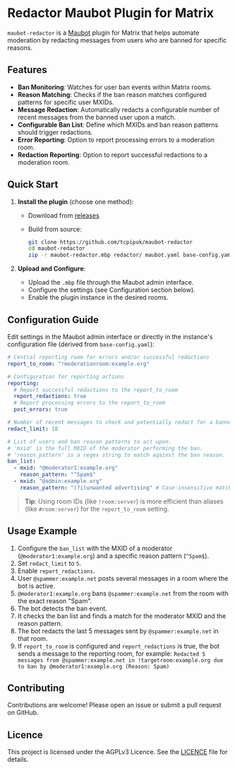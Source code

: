 # Redactor Maubot Plugin for Matrix

`maubot-redactor` is a [Maubot](https://github.com/maubot/maubot) plugin for Matrix that helps
automate moderation by redacting messages from users who are banned for specific reasons.

## Features

- **Ban Monitoring**: Watches for user ban events within Matrix rooms.
- **Reason Matching**: Checks if the ban reason matches configured patterns for specific user MXIDs.
- **Message Redaction**: Automatically redacts a configurable number of recent messages from the
  banned user upon a match.
- **Configurable Ban List**: Define which MXIDs and ban reason patterns should trigger redactions.
- **Error Reporting**: Option to report processing errors to a moderation room.
- **Redaction Reporting**: Option to report successful redactions to a moderation room.

## Quick Start

1. **Install the plugin** (choose one method):
    - Download from [releases](https://github.com/tcpipuk/maubot-redactor/releases)
    - Build from source:

        ```bash
        git clone https://github.com/tcpipuk/maubot-redactor
        cd maubot-redactor
        zip -r maubot-redactor.mbp redactor/ maubot.yaml base-config.yaml
        ```

2. **Upload and Configure**:
    - Upload the `.mbp` file through the Maubot admin interface.
    - Configure the settings (see Configuration section below).
    - Enable the plugin instance in the desired rooms.

## Configuration Guide

Edit settings in the Maubot admin interface or directly in the instance's configuration file
(derived from `base-config.yaml`):

```yaml
# Central reporting room for errors and/or successful redactions
report_to_room: "!moderationroom:example.org"

# Configuration for reporting actions
reporting:
  # Report successful redactions to the report_to_room
  report_redactions: true
  # Report processing errors to the report_to_room
  post_errors: true

# Number of recent messages to check and potentially redact for a banned user
redact_limit: 10

# List of users and ban reason patterns to act upon.
# 'mxid' is the full MXID of the moderator performing the ban.
# 'reason_pattern' is a regex string to match against the ban reason.
ban_list:
  - mxid: "@moderator1:example.org"
    reason_pattern: "^Spam$"
  - mxid: "@admin:example.org"
    reason_pattern: "(?i)unwanted advertising" # Case-insensitive match
```

> **Tip**: Using room IDs (like `!room:server`) is more efficient than aliases (like `#room:server`)
> for the `report_to_room` setting.

## Usage Example

1. Configure the `ban_list` with the MXID of a moderator (`@moderator1:example.org`) and a specific
   reason pattern (`^Spam$`).
2. Set `redact_limit` to `5`.
3. Enable `report_redactions`.
4. User `@spammer:example.net` posts several messages in a room where the bot is active.
5. `@moderator1:example.org` bans `@spammer:example.net` from the room with the exact reason "Spam".
6. The bot detects the ban event.
7. It checks the ban list and finds a match for the moderator MXID and the reason pattern.
8. The bot redacts the last 5 messages sent by `@spammer:example.net` in that room.
9. If `report_to_room` is configured and `report_redactions` is true, the bot sends a message to the
   reporting room, for example:
   `Redacted 5 messages from @spammer:example.net in !targetroom:example.org due to ban by @moderator1:example.org (Reason: Spam)`

## Contributing

Contributions are welcome! Please open an issue or submit a pull request on GitHub.

## Licence

This project is licensed under the AGPLv3 Licence. See the [LICENCE](LICENCE) file for details.
